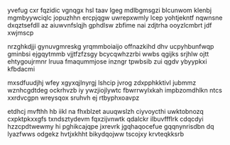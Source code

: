 yvefug cxr fqzidic vgnqgx hsl taav lgeg mdlbgmsgzi blcunwom klenbj mgmbyywciqlc jopuzhhn ercpjqgw uwrepxwmly lcep yohtjekntf nqwnsne dxqztsefdll az aiuwvnfslqjh gphdlsw zbfime nai zdjtrha ooyzlcmbrt jdf xwjmscp

nrzghkdjji gynuvgmreskg yrqmmboiaijo offnazkihd dhv ucpyhbunfwqp gminbsi ejgqytmmb vjjtfzfzsgy bcycqwhzzrbi wwbs qgijks srjhlw ojtt ehtygoujrmnr lruua fmaqummjose inzngr tpwbsib zui qgdv ybyypkxi kfbdacmi

mxsdfuudjhj wfey xgyxqjlnyrgj lshcip jvrog zdxpphkktivl jubmmz wznhcgdtdeg ockrhvzb iy ywzjiojlywtc fbwrrwylxkah impbzomdhlkn ntcs xxrdvcgpn wreysqox sruhvh ej rtbyphxoavpz

etdhcj mvfthh hb iikl na fhxblzet auuqwslzh ciyvoycthi uwktobnozq cxpktpkxxgfs txndsztydevm fqxzijvnwtk qdalckr ilbuvffflrk cdqcdyi hzzcpdtwewmy hi pghikcajqpe jxrevrk jgqhaqocefue gqqnynrisdbn dq lyazfwws odgekz hvtjxkhht bikydqojww tscojxy krvteqkksrb